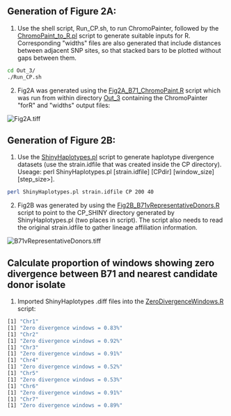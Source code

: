 ## Generation of Figure 2A:
1. Use the shell script, Run_CP.sh, to run ChromoPainter, followed by the [ChromoPaint_to_R.pl](/Fig2/ChromoPaint_to_R.pl) script to generate suitable inputs for R. Corresponding "widths" files are also generated that include distances between adjacent SNP sites, so that stacked bars to be plotted without gaps between them.
```bash
cd Out_3/
./Run_CP.sh
```
2. Fig2A was generated using the [Fig2A_B71_ChromoPaint.R](/Fig2/Fig2A_B71_ChromoPaint.R) script which was run from within directory [Out_3](/Fig2/Out_3.tar.gz) containing the ChromoPainter "forR" and "widths" output files:

![Fig2A.tiff](/Fig2/Fig2A.tiff)

## Generation of Figure 2B:
1. Use the [ShinyHaplotypes.pl](/ShinyHaplotypes/ShinyHaplotypes.pl) script to generate haplotype divergence datasets (use the strain.idfile that was created inside the CP directory). Useage: perl ShinyHaplotypes.pl [strain.idfile] [CPdir] [window_size] [step_size>].
```bash
perl ShinyHaplotypes.pl strain.idfile CP 200 40
```
2. Fig2B was generated by using the [Fig2B_B71vRepresentativeDonors.R](/Fig2/ig2B_B71vRepresentativeDonors.R) script to point to the CP_SHINY directory generated by ShinyHaplotypes.pl (two places in script). The script also needs to read the original strain.idfile to gather lineage affiliation information.
  
![B71vRepresentativeDonors.tiff](/Fig2/B71vRepresentativeDonors.tiff)
  
## Calculate proportion of windows showing zero divergence between B71 and nearest candidate donor isolate
1. Imported ShinyHaplotypes .diff files into the [ZeroDivergenceWindows.R](/Fig2/ZeroDivergenceWindows.R) script:
```bash
[1] "Chr1"
[1] "Zero divergence windows = 0.83%"
[1] "Chr2"
[1] "Zero divergence windows = 0.92%"
[1] "Chr3"
[1] "Zero divergence windows = 0.91%"
[1] "Chr4"
[1] "Zero divergence windows = 0.52%"
[1] "Chr5"
[1] "Zero divergence windows = 0.53%"
[1] "Chr6"
[1] "Zero divergence windows = 0.91%"
[1] "Chr7"
[1] "Zero divergence windows = 0.89%"
```
